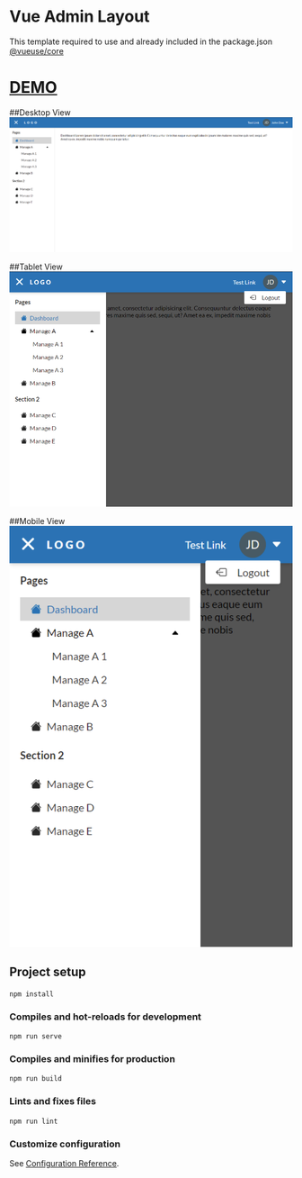 # Vue Admin Layout

This template required to use and already included in the package.json
<br/>
<a href="https://vueuse.org/" >@vueuse/core</a>

# <a href="https://zynth17.github.io/vue-admin-template/">DEMO</a>

##Desktop View
!['Screenshot Desktop'](./public/assets/screenshot-desktop.png)

##Tablet View
!['Screenshot Tablet'](./public/assets/screenshot-tablet.png)

##Mobile View
!['Screenshot Mobile'](./public/assets/screenshot-mobile.png)


## Project setup
```
npm install
```

### Compiles and hot-reloads for development
```
npm run serve
```

### Compiles and minifies for production
```
npm run build
```

### Lints and fixes files
```
npm run lint
```

### Customize configuration
See [Configuration Reference](https://cli.vuejs.org/config/).
